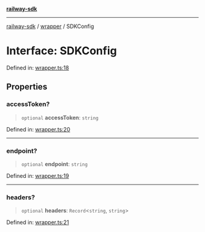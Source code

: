 [**railway-sdk**](../../README.md)

***

[railway-sdk](../../README.md) / [wrapper](../README.md) / SDKConfig

# Interface: SDKConfig

Defined in: [wrapper.ts:18](https://github.com/kadumedim/sdk/blob/d9e2a4df04524ab5dba6afa11a8d3d1d683a52ff/src/wrapper.ts#L18)

## Properties

### accessToken?

> `optional` **accessToken**: `string`

Defined in: [wrapper.ts:20](https://github.com/kadumedim/sdk/blob/d9e2a4df04524ab5dba6afa11a8d3d1d683a52ff/src/wrapper.ts#L20)

***

### endpoint?

> `optional` **endpoint**: `string`

Defined in: [wrapper.ts:19](https://github.com/kadumedim/sdk/blob/d9e2a4df04524ab5dba6afa11a8d3d1d683a52ff/src/wrapper.ts#L19)

***

### headers?

> `optional` **headers**: `Record`\<`string`, `string`\>

Defined in: [wrapper.ts:21](https://github.com/kadumedim/sdk/blob/d9e2a4df04524ab5dba6afa11a8d3d1d683a52ff/src/wrapper.ts#L21)
